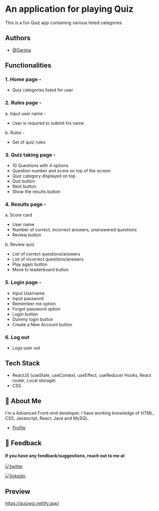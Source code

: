 # An application for playing Quiz

This is a fun Quiz app containing various listed categories

## Authors

- [@Garima](https://github.com/krgarima/)


## Functionalities

### 1. Home page - 

- Quiz categories listed for user

### 2. Rules page - 

a. Input user name -
- User is required to submit his name

b. Rules -
- Set of quiz rules

### 3. Quiz taking page - 

- 10 Questions with 4 options
- Question number and score on top of the screen
- Quiz category displayed on top
- Quit button
- Next button
- Show the results button

### 4. Results page - 

a. Score card
- User name
- Number of correct, incorrect answers, unanswered questions
- Review button

b. Review quiz
- List of correct questions/answers
- List of incorrect questions/answers
- Play again button
- Move to leaderboard button

### 5. Login page - 

- Input Username
- Input password
- Remember me option
- Forgot password option
- Login button
- Dummy login button
- Create a New Account button

### 6. Log out

- Logs user out

## Tech Stack

- ReactJS (useState, useContext, useEffect, useReducer Hooks, React router, Local storage)
- CSS

## 🚀 About Me
I'm a Advanced Front-end developer. I have working knowledge of HTML, CSS, Javascript, React, Java and MySQL. 

- [Profile](https://github.com/krgarima/)
## 🔗 Feedback

#### If you have any feedback/suggestions, reach out to me at

[![twitter](https://img.shields.io/badge/twitter-1DA1F2?style=for-the-badge&logo=twitter&logoColor=white)](https://twitter.com/GarimaK29063577)

[![linkedin](https://img.shields.io/badge/linkedin-0A66C2?style=for-the-badge&logo=linkedin&logoColor=white)](https://twitter.com/GarimaK29063577)


## Preview

https://quizwiz.netlify.app/

